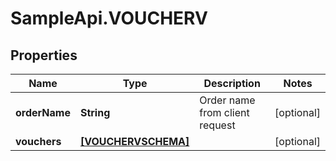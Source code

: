 # SampleApi.VOUCHERV

## Properties

Name | Type | Description | Notes
------------ | ------------- | ------------- | -------------
**orderName** | **String** | Order name from client request | [optional] 
**vouchers** | [**[VOUCHERVSCHEMA]**](VOUCHERVSCHEMA.md) |  | [optional] 



